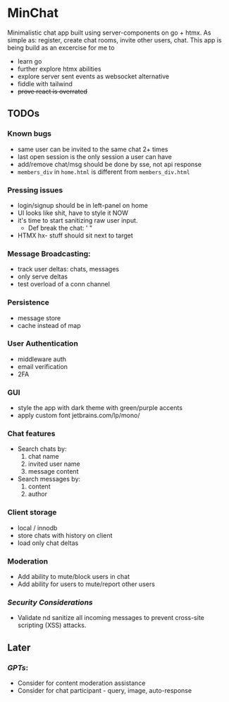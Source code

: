 # MinChat

Minimalistic chat app built using server-components on go + htmx.
As simple as: register, create chat rooms, invite other users, chat.
This app is being build as an excercise for me to 
- learn go
- further explore htmx abilities
- explore server sent events as websocket alternative
- fiddle with tailwind
- <s>prove react is overrated</s>

## TODOs

### Known bugs
* same user can be invited to the same chat 2+ times
* last open session is the only session a user can have
* add/remove chat/msg should be done by sse, not api response
* `members_div` in `home.html` is different from `members_div.html`

### Pressing issues
* login/signup should be in left-panel on home
* UI looks like shit, have to style it NOW
* it's time to start sanitizing raw user input.
    * Def break the chat: ' "
* HTMX hx- stuff should sit next to target

### Message Broadcasting: 
- track user deltas: chats, messages
- only serve deltas
- test overload of a conn channel

### Persistence
- message store
- cache instead of map

### User Authentication
- middleware auth
- email verification
- 2FA

### GUI
- style the app with dark theme with green/purple accents
- apply custom font jetbrains.com/lp/mono/

### Chat features
- Search chats by: 
    1. chat name
    2. invited user name
    3. message content
- Search messages by:
    1. content
    2. author

### Client storage
- local / innodb
- store chats with history on client
- load only chat deltas

### Moderation
- Add ability to mute/block users in chat
- Add ability for users to mute/report other users

### *Security Considerations*
- Validate nd sanitize all incoming messages to prevent cross-site scripting (XSS) attacks.

## Later

### *GPTs*:
- Consider for content moderation assistance
- Consider for chat participant - query, image, auto-response
